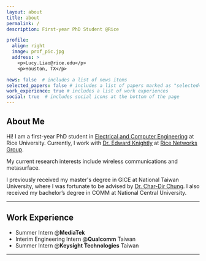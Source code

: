 ```yaml
---
layout: about
title: about
permalink: /
description: First-year PhD Student @Rice

profile:
  align: right
  image: prof_pic.jpg
  address: >
    <p>Lucy.Liao@rice.edu</p>
    <p>Houston, TX</p>

news: false  # includes a list of news items
selected_papers: false # includes a list of papers marked as "selected={true}"
work_experience: true # includes a list of work experiences
social: true  # includes social icons at the bottom of the page
---
```

## About Me
Hi! I am a first-year PhD student in [Electrical and Computer Engineering](https://eceweb.rice.edu) at Rice University. Currently, I work with [Dr. Edward Knightly](https://knightly.rice.edu) at [Rice Networks Group](https://networks.rice.edu).

My current research interests include wireless communications and metasurface.

I previously received my master's degree in GICE
at National Taiwan University, where I was fortunate to be advised by 
[Dr. Char-Dir Chung](https://www.ee.ntu.edu.tw/profile1.php?teacher_id=901162).
I also received my bachelor’s degree in COMM at 
National Central University.

---

## Work Experience
- Summer Intern @**MediaTek**
- Interim Engineering Intern @**Qualcomm** Taiwan
- Summer Intern @**Keysight Technologies** Taiwan 

---

